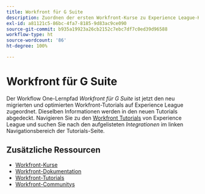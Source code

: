 ```yaml
---
title: Workfront für G Suite
description: Zuordnen der ersten Workfront-Kurse zu Experience League-Kursen
exl-id: a81121c5-86bc-4fa7-8185-9d83ac9ce090
source-git-commit: b935a19923a26cb2152c7ebc7df7c0ed39d96588
workflow-type: ht
source-wordcount: '86'
ht-degree: 100%

---
```


# Workfront für G Suite

Der Workflow One-Lernpfad *Workfront für G Suite* ist jetzt den neu migrierten und optimierten Workfront-Tutorials auf Experience League zugeordnet. Dieselben Informationen werden in den neuen Tutorials abgedeckt. Navigieren Sie zu den [Workfront Tutorials](https://experienceleague.adobe.com/docs/workfront-learn/tutorials-workfront/home.html?lang=de) von Experience League und suchen Sie nach den aufgelisteten *Integrationen* im linken Navigationsbereich der Tutorials-Seite.

## Zusätzliche Ressourcen

* [Workfront-Kurse](https://experienceleague.adobe.com/?lang=de&amp;Solution=Workfront#courses)
* [Workfront-Dokumentation](https://experienceleague.adobe.com/docs/workfront.html?lang=de)
* [Workfront-Tutorials](https://experienceleague.adobe.com/docs/workfront-learn/tutorials-workfront/home.html?lang=de)
* [Workfront-Communitys](https://experienceleaguecommunities.adobe.com/t5/workfront/ct-p/workfront)
